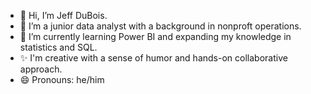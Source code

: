 - 👋 Hi, I’m Jeff DuBois.
- 👀 I’m a junior data analyst with a background in nonproft operations.
- 🌱 I’m currently learning Power BI and expanding my knowledge in statistics and SQL.
- ✨ I'm creative with a sense of humor and hands-on collaborative approach.
- 😄 Pronouns: he/him

<!---
jeffdubo/jeffdubo is a ✨ special ✨ repository because its `README.md` (this file) appears on your GitHub profile.
You can click the Preview link to take a look at your changes.
--->
